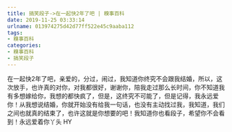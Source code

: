 ```yaml
---
title: 搞笑段子->在一起快2年了吧 | 糗事百科
date: 2019-11-25 03:33:14
urlname: 013974275d42d77ff522e45c9aaba112
tags: 
- 糗事百科
categories:
- 糗事百科
- 搞笑段子
---
```

在一起快2年了吧，亲爱的，分过，闹过，我知道你终究不会跟我结婚，所以，这次放手，也许真的对你，对我都很好，谢谢你，陪我走过那么长时间，你不知道我有多想嫁给你，我想的都快疯了，但是，这终究不可能了，但是记得，我永远爱你！从我想说结婚，你就开始没有给我一句话，也没有主动找过我，我知道，我们之间也就真的结束了，也许这就是你想要的吧！我知道你也看段子，希望你不会看到！永远爱着你丫头 HY


